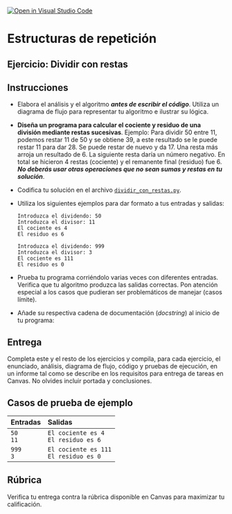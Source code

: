 [![Open in Visual Studio Code](https://classroom.github.com/assets/open-in-vscode-718a45dd9cf7e7f842a935f5ebbe5719a5e09af4491e668f4dbf3b35d5cca122.svg)](https://classroom.github.com/online_ide?assignment_repo_id=12411323&assignment_repo_type=AssignmentRepo)
# Estructuras de repetición
## Ejercicio: Dividir con restas


## Instrucciones
- Elabora el análisis y el algoritmo ***antes de escribir el código***. Utiliza un diagrama de flujo para representar tu algoritmo e ilustrar su lógica.

- **Diseña un programa para calcular el cociente y residuo de una división mediante restas sucesivas**. Ejemplo: Para dividir 50 entre 11, podemos restar 11 de 50 y se obtiene 39, a este resultado se le puede restar 11 para dar 28. Se puede restar de nuevo y da 17. Una resta más arroja un resultado de 6. La siguiente resta daría un número negativo. En total se hicieron 4 restas (cociente) y el remanente final (residuo) fue 6. ***No deberás usar otras operaciones que no sean sumas y restas en tu solución***.

- Codifica tu solución en el archivo [`dividir_con_restas.py`](/dividir_con_restas.py).
   
- Utiliza los siguientes ejemplos para dar formato a tus entradas y salidas:
  ```
  Introduzca el dividendo: 50
  Introduzca el divisor: 11
  El cociente es 4
  El residuo es 6
  
  Introduzca el dividendo: 999
  Introduzca el divisor: 3
  El cociente es 111
  El residuo es 0
  ```
  
- Prueba tu programa corriéndolo varias veces con diferentes entradas. Verifica que tu algoritmo produzca las salidas correctas. Pon atención especial a los casos que pudieran ser problemáticos de manejar (casos límite).

- Añade su respectiva cadena de documentación (*docstring*) al inicio de tu programa:

## Entrega
Completa este y el resto de los ejercicios y compila, para cada ejercicio, el enunciado, análisis, diagrama de flujo, código y pruebas de ejecución, en un informe tal como se describe en los requisitos para entrega de tareas en Canvas. No olvides incluir portada y conclusiones.

## Casos de prueba de ejemplo
| Entradas | Salidas |
|:---------|:--------|
| `50`<br>`11` | `El cociente es 4`<br>`El residuo es 6`|
| `999`<br>`3` | `El cociente es 111`<br>`El residuo es 0`|

## Rúbrica
Verifica tu entrega contra la rúbrica disponible en Canvas para maximizar tu calificación.